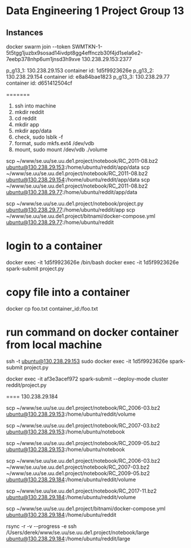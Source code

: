 # Data Engineering 1 Project Group 13

## Instances

docker swarm join --token SWMTKN-1-5t5tgg1juzbx9sosad14ivdpt8gg4effnczb30f4jd1sela6e2-7eebp378nhp6um1jnsd3h9xve 130.238.29.153:2377

p_g13_1: 130.238.29.153
			container id: 1d5f9923626e
p_g13_2: 130.238.29.154
			container id: e8a84bae1823
p_g13_3: 130.238.29.77
			container id: d651412504cf


=======

1. ssh into machine
2. mkdir reddit
3. cd reddit
3. mkdir app
4. mkdir app/data
5. check, sudo lsblk -f
6. format, sudo mkfs.ext4 /dev/vdb
7. mount, sudo mount /dev/vdb ./volume

scp ~/www/se.uu/se.uu.de1.project/notebook/RC_2011-08.bz2 ubuntu@130.238.29.153:/home/ubuntu/reddit/app/data
scp ~/www/se.uu/se.uu.de1.project/notebook/RC_2011-08.bz2 ubuntu@130.238.29.154:/home/ubuntu/reddit/app/data
scp ~/www/se.uu/se.uu.de1.project/notebook/RC_2011-08.bz2 ubuntu@130.238.29.77:/home/ubuntu/reddit/app/data



scp ~/www/se.uu/se.uu.de1.project/notebook/project.py ubuntu@130.238.29.77:/home/ubuntu/reddit/app
scp ~/www/se.uu/se.uu.de1.project/bitnami/docker-compose.yml ubuntu@130.238.29.77:/home/ubuntu/reddit



# login to a container
docker exec -it 1d5f9923626e /bin/bash
docker exec -it 1d5f9923626e spark-submit project.py

# copy file into a container
docker cp foo.txt container_id:/foo.txt

# run command on docker container from local machine
ssh -t ubuntu@130.238.29.153 sudo docker exec -it 1d5f9923626e spark-submit project.py




docker exec -it af3e3acef972 spark-submit --deploy-mode cluster reddit/project.py








====
130.238.29.184

scp ~/www/se.uu/se.uu.de1.project/notebook/RC_2006-03.bz2 ubuntu@130.238.29.153:/home/ubuntu/reddit/volume

scp ~/www/se.uu/se.uu.de1.project/notebook/RC_2007-03.bz2 ubuntu@130.238.29.153:/home/ubuntu/notebook

scp ~/www/se.uu/se.uu.de1.project/notebook/RC_2009-05.bz2 ubuntu@130.238.29.153:/home/ubuntu/notebook


scp ~/www/se.uu/se.uu.de1.project/notebook/RC_2006-03.bz2 ~/www/se.uu/se.uu.de1.project/notebook/RC_2007-03.bz2 ~/www/se.uu/se.uu.de1.project/notebook/RC_2009-05.bz2 ubuntu@130.238.29.184:/home/ubuntu/reddit/volume


scp ~/www/se.uu/se.uu.de1.project/notebook/RC_2017-11.bz2 ubuntu@130.238.29.184:/home/ubuntu/reddit/volume

scp ~/www/se.uu/se.uu.de1.project/bitnami/docker-compose.yml ubuntu@130.238.29.184:/home/ubuntu/reddit


rsync -r -v --progress -e ssh /Users/derek/www/se.uu/se.uu.de1.project/notebook/large ubuntu@130.238.29.184:/home/ubuntu/reddit/large